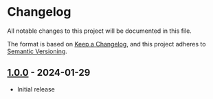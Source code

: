 # Changelog
All notable changes to this project will be documented in this file.

The format is based on [Keep a Changelog](https://keepachangelog.com/en/1.0.0/),
and this project adheres to [Semantic Versioning](https://semver.org/spec/v2.0.0.html).

## [1.0.0] - 2024-01-29

- Initial release

[1.0.0]: https://github.com/OXID-eSales/graphql-configuration-access/releases/tag/v1.0.0
